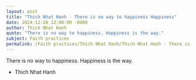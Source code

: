 ```yaml
---
layout: post
title: "Thich Nhat Hanh - There is no way to happiness Happiness"
date: 2024-12-28 12:00:00 -0000
author: Thich Nhat Hanh
quote: "There is no way to happiness. Happiness is the way."
subject: Faith practices
permalink: /Faith practices/Thich Nhat Hanh/Thich Nhat Hanh - There is no way to happiness Happiness
---
```


There is no way to happiness. Happiness is the way.

- Thich Nhat Hanh

